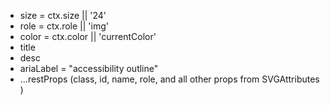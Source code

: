 - size = ctx.size || '24'
- role = ctx.role || 'img'
- color = ctx.color || 'currentColor'
- title
- desc
- ariaLabel = "accessibility outline"
- ...restProps (class, id, name, role, and all other props from SVGAttributes )
